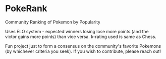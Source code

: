 # PokeRank
Community Ranking of Pokemon by Popularity

Uses ELO system - expected winners losing lose more points (and the victor gains more points) than vice versa. 
k-rating used is same as Chess.

Fun project just to form a consensus on the community's favorite Pokemons (by whichever criteria you seek). If you wish to contribute, please reach out!